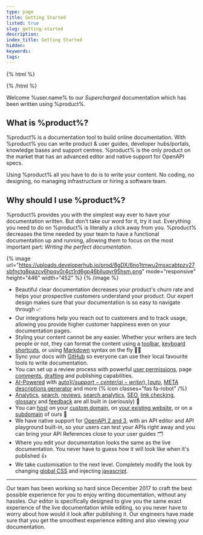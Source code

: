 ```yaml
---
type: page
title: Getting Started
listed: true
slug: getting-started
description: 
index_title: Getting Started
hidden: 
keywords: 
tags: 
---
```


{% html %}
<div style="text-align: center;">
	<img id="dhImage" style="max-width: 300px;" />
</div>
{% /html %}

Welcome %user.name% to our _Supercharged_ documentation which has been written using %product%.

## What is %product%?

%product% is a documentation tool to build online documentation. With %product% you can write product & user guides, developer hubs/portals, knowledge bases and support centres. %product% is the only product on the market that has an advanced editor and native support for OpenAPI specs.

Using %product% all you have to do is to write your content. No coding, no designing, no managing infrastructure or hiring a software team.

## Why should I use %product%?

%product% provides you with the simplest way ever to have your documentation written. But don't take our word for it, try it out. Everything you need to do on %product% is literally a click away from you. %product% decreases the time needed by your team to have a functional documentation up and running, allowing them to focus on the most important part: _Writing the perfect documentation_.

{% image url="https://uploads.developerhub.io/prod/8gDX/6no1tmwu2msxcabtpzv27sbfnctg8pazcv6hpqv0r4ct1rd6gp46blluqyr95hsm.png" mode="responsive" height="446" width="452" %}
{% /image %}

- Beautiful clear documentation decreases your product's churn rate and helps your prospective customers understand your product. Our expert design makes sure that your documentation is so easy to navigate through 📈
- Our integrations help you reach out to customers and to track usage, allowing you provide higher customer happiness even on your documentation pages.
- Styling your content cannot be any easier. Whether your writers are tech people or not, they can format the content using a [toolbar](/support-center/formatting-text), [keyboard shortcuts](/support-center/keyboard-shortcuts), or using [Markdown](/support-center/using-markdown) syntax on the fly 👩‍💻
- Sync your docs with [GitHub](/support-center/github-sync) so everyone can use their local favourite tools to write documentation.
- You can set up a review process with powerful [user permissions](/support-center/collaboration), page [comments](/support-center/comments), [drafting](/support-center/draft-mode) and publishing capabilities.
- [AI-Powered](/support-center/ai-features) with [auto$](/support-center/ai-writer), [auto$](/support-center/ai-search), [META descriptions generator](/support-center/ai-summarisation) and more {% icon classes="fas fa-robot" /%}
- [Analytics](/support-center/google-analytics), [search](/support-center/using-search), [reviews](/support-center/comments), [search analytics](/support-center/search-analytics), [SEO](/support-center/seo), [link checking](/support-center/page-linking#listing-broken-links), [glossary](/support-center/glossary) and [feedback](/support-center/feedback) are all built in (seriously) 🚀
- You can [host](/support-center/hosting) on your [custom domain](/support-center/using-custom-domain), on [your existing website](/support-center/hosting#hosting-under-an-existing-website), or on a [subdomain](/support-center/hosting#hosting-under-product-subdomain) of ours 🔗
- We have native support for [OpenAPI 2 and 3](/support-center/api-references), with an API editor and API playground built-in, so your users can test your APIs right away and you can bring your API References close to your user guides 🗂
- Where you edit your documentation looks the same as the live documentation. You never have to guess how it will look like when it's published 👍
- We take customisation to the next level. Completely modify the look by changing [global CSS](/support-center/custom-css) and injecting [javascript](/support-center/custom-javascript).

---

Our team has been working so hard since December 2017 to craft the best possible experience for you to enjoy writing documentation, without any hassles. Our editor is specifically designed to give you the same exact experience of the live documentation while editing, so you never have to worry about how would it look after publishing it. Our engineers have made sure that you get the smoothest experience editing and also viewing your documentation.